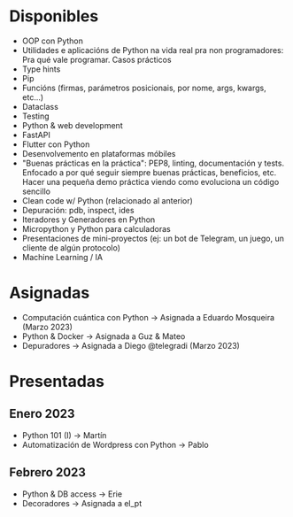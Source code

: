 # Disponibles

- OOP con Python
- Utilidades e aplicacións de Python na vida real pra non programadores: Pra qué vale programar. Casos prácticos
- Type hints
- Pip
- Funcións (firmas, parámetros posicionais, por nome, args, kwargs, etc...)
- Dataclass
- Testing
- Python & web development
- FastAPI
- Flutter con Python
- Desenvolvemento en plataformas móbiles
- "Buenas prácticas en la práctica": PEP8, linting, documentación y tests. Enfocado a por qué seguir siempre buenas prácticas, beneficios, etc. Hacer una pequeña demo práctica viendo como evoluciona un código sencillo
- Clean code w/ Python (relacionado al anterior)
- Depuración: pdb, inspect, ides
- Iteradores y Generadores en Python
- Micropython y Python para calculadoras
- Presentaciones de mini-proyectos (ej: un bot de Telegram, un juego, un cliente de algún protocolo)
- Machine Learning / IA

# Asignadas
- Computación cuántica con Python &rarr; Asignada a Eduardo Mosqueira (Marzo 2023)
- Python & Docker &rarr; Asignada a Guz & Mateo 
- Depuradores &rarr; Asignada a Diego @telegradi (Marzo 2023)

# Presentadas

## Enero 2023
- Python 101 (I) &rarr; Martín
- Automatización de Wordpress con Python &rarr; Pablo

## Febrero 2023
- Python & DB access &rarr; Erie
- Decoradores &rarr; Asignada a el_pt
